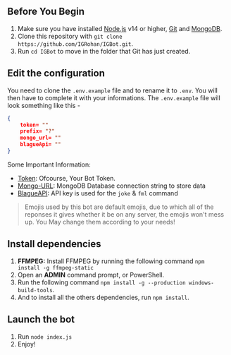 ## Before You Begin

1. Make sure you have installed [Node.js](https://nodejs.org/en/) v14 or higher, [Git](https://www.linode.com/docs/development/version-control/how-to-install-git-on-linux-mac-and-windows/) and [MongoDB](./tutorials/mongodb/index).
2. Clone this repository with `git clone https://github.com/IGRohan/IGBot.git`.
3. Run `cd IGBot` to move in the folder that Git has just created.

## Edit the configuration

You need to clone the `.env.example` file and to rename it to `.env`. You will then have to complete it with your informations.
The `.env.example` file will look something like this - 

```json
{
    token= ""
    prefix= "?"
    mongo_url= ""
    blagueApi= ""
}
```


Some Important Information:

*   [Token](https://discord.com/developers/applications): Ofcourse, Your Bot Token.
*   [Mongo-URL](./tutorials/mongodb/index): MongoDB Database connection string to store data
*   [BlagueAPI](https://blague.xyz/login): API key is used for the `joke` & `fml` command



> Emojis used by this bot are default emojis, due to which all of the reponses it gives whether it be on any server, the emojis won't mess up. 
You May change them according to your needs!

## Install dependencies

1. **FFMPEG:** Install FFMPEG by running the following command `npm install -g ffmpeg-static`
2. Open an **ADMIN** command prompt, or PowerShell.
3. Run the following command `npm install -g --production windows-build-tools`.
4. And to install all the others dependencies, run `npm install`.

## Launch the bot

1. Run `node index.js`
2. Enjoy!



